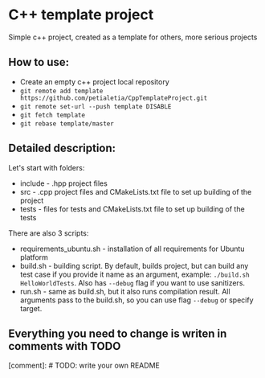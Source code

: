 # C++ template project

Simple c++ project, created as a template for others, more serious projects

## How to use:

* Create an empty c++ project local repository
* `git remote add template https://github.com/petialetia/CppTemplateProject.git`
* `git remote set-url --push template DISABLE`
* `git fetch template`
* `git rebase template/master`

## Detailed description:

Let's start with folders:

* include - .hpp project files
* src - .cpp project files and CMakeLists.txt file to set up building of the project
* tests - files for tests and CMakeLists.txt file to set up building of the tests

There are also 3 scripts:

* requirements_ubuntu.sh - installation of all requirements for Ubuntu platform
* build.sh - building script. By default, builds project, but can build any test case if you provide it name as an argument, example: `./build.sh HelloWorldTests`. Also has `--debug` flag if you want to use sanitizers.
* run.sh - same as build.sh, but it also runs compilation result. All arguments pass to the build.sh, so you can use flag `--debug` or specify target.

## Everything you need to change is writen in comments with TODO

[comment]: # TODO: write your own README
